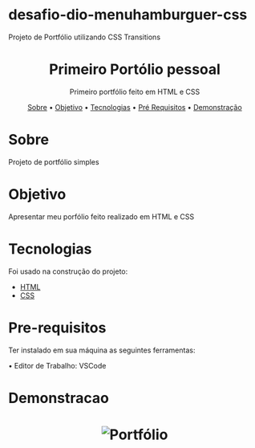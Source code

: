 # desafio-dio-menuhamburguer-css
Projeto de Portfólio utilizando CSS Transitions

<h1 align="center">Primeiro Portólio pessoal </h1>

<p align="center">Primeiro portfólio feito em HTML e CSS</p>


<p align="center"> 
 <a href="#sobre">Sobre</a> •
 <a href="#objetivo">Objetivo</a> •
 <a href="#tecnologias">Tecnologias</a> • 
 <a href="#pre-requisitos">Pré Requisitos</a> • 
 <a href="#demonstracao">Demonstração</a>
 
</p>

# Sobre
<p>Projeto de portfólio simples  </p>

# Objetivo
<p>
 Apresentar meu porfólio feito realizado em HTML e CSS
</p>

# Tecnologias
<p>Foi usado na construção do projeto:

- [HTML](https://www.w3schools.com/html/)
- [CSS](https://www.w3schools.com/css/)


</p>

# Pre-requisitos
<p>Ter instalado em sua máquina as seguintes ferramentas:

•  Editor de Trabalho: VSCode

</p>

# Demonstracao

<h1 align="center">
  <img alt="Portfólio" title="#Portfólio" src="./Desafio-menu-proj-final/vid.gif" />
</h1>
